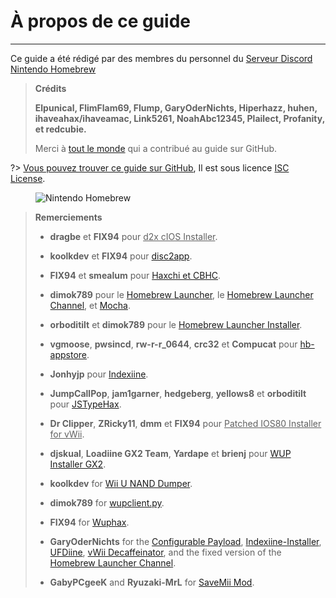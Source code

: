 # À propos de ce guide
---
Ce guide a été rédigé par des membres du personnel du [Serveur Discord Nintendo Homebrew](https://discord.gg/C29hYvh)

> **Crédits**
> 
> **Elpunical, FlimFlam69, Flump, GaryOderNichts, Hiperhazz, huhen, ihaveahax/ihaveamac, Link5261, NoahAbc12345, Plailect, Profanity, et redcubie.**
> 
> Merci à [tout le monde](https://github.com/hacks-guide/Guide-WiiU/graphs/contributors) qui a contribué au guide sur GitHub.

?> [Vous pouvez trouver ce guide sur GitHub](https://github.com/hacks-guide/Guide-WiiU), Il est sous licence [ISC License](https://github.com/hacks-guide/Guide-WiiU/blob/master/LICENSE.md).

<figure class="thumbnails">
    <img src="docs/assets/img/nh.jpg" alt="Nintendo Homebrew" title="Nintendo Homebrew">
</figure>

>
> **Remerciements**
> 
> - **dragbe** et **FIX94** pour <u>d2x cIOS Installer</u>.
> 
> - **koolkdev** et **FIX94** pour [disc2app](https://github.com/koolkdev/disc2app).
> 
> - **FIX94** et **smealum** pour [Haxchi et CBHC](https://github.com/FIX94/haxchi).
> 
> - **dimok789** pour le [Homebrew Launcher](https://github.com/dimok789/homebrew_launcher), le [Homebrew Launcher Channel](https://github.com/dimok789/homebrew_launcher), et [Mocha](https://github.com/dimok789/mocha).
> 
> - **orboditilt** et **dimok789** pour le [Homebrew Launcher Installer](https://github.com/wiiu-env/homebrew_launcher_installer).
> 
> - **vgmoose**, **pwsincd**, **rw-r-r_0644**, **crc32** et **Compucat** pour [hb-appstore](https://github.com/vgmoose/hb-appstore).
> 
> - **Jonhyjp** pour [Indexiine](https://gbatemp.net/threads/indexiine-load-cfw-during-boot-and-offline-without-a-vc-ds-title.553681/).
> 
> - **JumpCallPop**, **jam1garner**, **hedgeberg**, **yellows8** et **orboditilt** pour [JSTypeHax](https://github.com/wiiu-env/JsTypeHax).
> 
> - **Dr Clipper**, **ZRicky11**, **dmm** et **FIX94** pour <u>Patched IOS80 Installer for vWii</u>.
> 
> - **djskual**, **Loadiine GX2 Team**, **Yardape** et **brienj** pour [WUP Installer GX2](https://sourceforge.net/projects/wup-installer-gx2/).
> 
> - **koolkdev** for [Wii U NAND Dumper](https://github.com/koolkdev/wiiu-nanddumper).
> 
> - **dimok789** for [wupclient.py](https://github.com/dimok789/mocha/blob/master/ios_mcp/wupclient.py).
> 
> - **FIX94** for [Wuphax](https://github.com/FIX94/wuphax).
> 
> - **GaryOderNichts** for the [Configurable Payload](https://github.com/GaryOderNichts/configurable-payload), [Indexiine-Installer](https://github.com/GaryOderNichts/indexiine-installer), [UFDiine](https://github.com/GaryOderNichts/UFDiine), [vWii Decaffeinator](https://github.com/GaryOderNichts/vWii-Decaffeinator), and the fixed version of the [Homebrew Launcher Channel](https://github.com/GaryOderNichts/homebrew_launcher/).
> 
> - **GabyPCgeeK** and **Ryuzaki-MrL** for [SaveMii Mod](https://github.com/GabyPCgeeK/savemii).